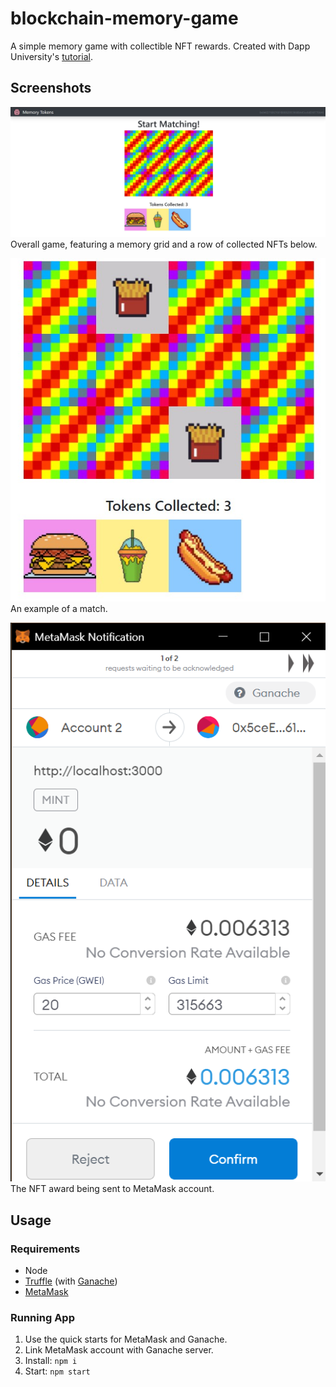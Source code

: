# blockchain-memory-game

A simple memory game with collectible NFT rewards. Created with Dapp University's [tutorial](https://www.youtube.com/watch?v=x-6ruqmNS3o&list=LL).

## Screenshots

![Game](docs/game.jpg "Game")
Overall game, featuring a memory grid and a row of collected NFTs below.

![Game](docs/match.jpg "Game")
An example of a match.

![Game](docs/nft.png "Game")
The NFT award being sent to MetaMask account.

## Usage

### Requirements

- Node
- [Truffle](https://www.npmjs.com/package/truffle) (with [Ganache](https://www.trufflesuite.com/ganache))
- [MetaMask](https://chrome.google.com/webstore/detail/metamask/nkbihfbeogaeaoehlefnkodbefgpgknn)

### Running App

1. Use the quick starts for MetaMask and Ganache.
2. Link MetaMask account with Ganache server.
3. Install: `npm i`
4. Start: `npm start`

